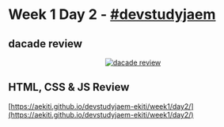 # Week 1 Day 2 - [#devstudyjaem](https://twitter.com/search?q=%23devstudyjaem)

## dacade review

<center>

<a href="https://www.youtube.com/watch?v=Sl3K1_QR1Go&list=PLVz98HTQCJzTKvzvkQ1HEpztUL1XmS59H&index=3" target="_blank" title="dacade review"><img src="https://img.youtube.com/vi/Sl3K1_QR1Go/0.jpg" alt="dacade review"></a>

</center>

## HTML, CSS & JS Review

[https://aekiti.github.io/devstudyjaem-ekiti/week1/day2/](https://aekiti.github.io/devstudyjaem-ekiti/week1/day2/)
